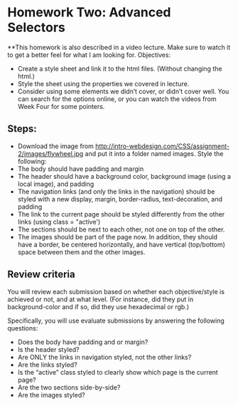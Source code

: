 # Homework Two: Advanced Selectors

**This homework is also described in a video lecture. Make sure to watch it to get a better feel for what I am looking for.
Objectives:

- Create a style sheet and link it to the html files. (Without changing the html.)
- Style the sheet using the properties we covered in lecture.
- Consider using some elements we didn’t cover, or didn’t cover well. You can search for the options online, or you can watch the videos from Week Four for some pointers. 

## Steps:
- Download the image from http://intro-webdesign.com/CSS/assignment-2/images/flywheel.jpg and put it into a folder named images.
Style the following:
- The body should have padding and margin
- The header should have a background color, background image (using a local image), and padding
- The navigation links (and only the links in the navigation) should be styled with a new display, margin, border-radius, text-decoration, and padding
- The link to the current page should be styled differently from the other links (using class = "active')
- The sections should be next to each other, not one on top of the other.
- The images should be part of the page now. In addition, they should have a border, be centered horizontally, and have vertical (top/bottom) space between them and the other images.


## Review criteria

You will review each submission based on whether each objective/style is achieved or not, and at what level. (For instance, did they put in background-color and if so, did they use hexadecimal or rgb.)

Specifically, you will use evaluate submissions by answering the following questions:

- Does the body have padding and or margin?
- Is the header styled?
- Are ONLY the links in navigation styled, not the other links?
- Are the links styled?
- Is the “active” class styled to clearly show which page is the current page?
- Are the two sections side-by-side?
- Are the images styled?